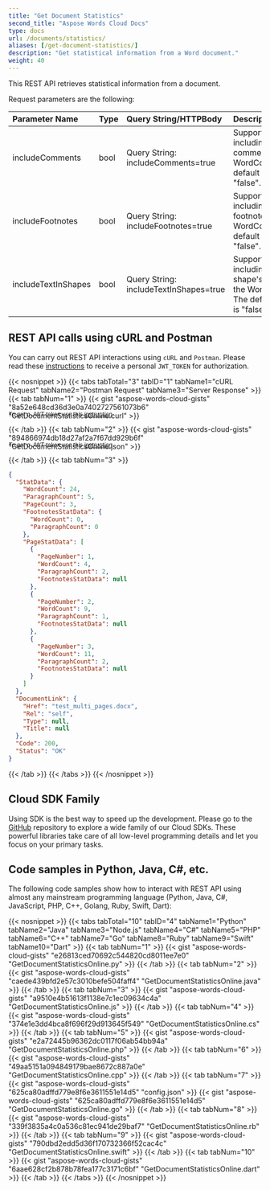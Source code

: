 ```yaml
---
title: "Get Document Statistics"
second_title: "Aspose Words Cloud Docs"
type: docs
url: /documents/statistics/
aliases: [/get-document-statistics/]
description: "Get statistical information from a Word document."
weight: 40
---
```


This REST API retrieves statistical information from a document.

Request parameters are the following:

|Parameter Name|Type|Query String/HTTPBody|Description|
| :- | :- | :- | :- |
|includeComments|bool|Query String: includeComments=true|Support including/excluding comments from the WordCount. The default value is "false".|
|includeFootnotes|bool|Query String: includeFootnotes=true|Support including/excluding footnotes from the WordCount. The default value is "false".|
|includeTextInShapes|bool|Query String: includeTextInShapes=true|Support including/excluding shape's text from the WordCount. The default value is "false".|

## REST API calls using cURL and Postman

You can carry out REST API interactions using `cURL` and `Postman`. Please read these <a href="/words/getting-started/quickstart/">instructions</a> to receive a personal `JWT_TOKEN` for authorization.

{{< nosnippet >}}
{{< tabs tabTotal="3" tabID="1" tabName1="cURL Request" tabName2="Postman Request" tabName3="Server Response" >}}
{{< tab tabNum="1" >}}
{{< gist "aspose-words-cloud-gists" "8a52e648cd36d3e0a7402727561073b6" "GetDocumentStatisticsOnline.curl" >}}

<p style="margin-top:-32px;font-size:80%;font-style:italic">To get a JWT token use this <a href="/words/getting-started/quickstart/">instruction</a></p>

{{< /tab >}}
{{< tab tabNum="2" >}}
{{< gist "aspose-words-cloud-gists" "894866974db18d27af2a7f67dd929b6f" "GetDocumentStatisticsOnline.json" >}}

<p style="margin-top:-32px;font-size:80%;font-style:italic">To get a JWT token use this <a href="/words/getting-started/quickstart/">instruction</a></p>

{{< /tab >}}
{{< tab tabNum="3" >}}
```json
{
  "StatData": {
    "WordCount": 24,
    "ParagraphCount": 5,
    "PageCount": 3,
    "FootnotesStatData": {
      "WordCount": 0,
      "ParagraphCount": 0
    },
    "PageStatData": [
      {
        "PageNumber": 1,
        "WordCount": 4,
        "ParagraphCount": 2,
        "FootnotesStatData": null
      },
      {
        "PageNumber": 2,
        "WordCount": 9,
        "ParagraphCount": 1,
        "FootnotesStatData": null
      },
      {
        "PageNumber": 3,
        "WordCount": 11,
        "ParagraphCount": 2,
        "FootnotesStatData": null
      }
    ]
  },
  "DocumentLink": {
    "Href": "test_multi_pages.docx",
    "Rel": "self",
    "Type": null,
    "Title": null
  },
  "Code": 200,
  "Status": "OK"
}
```
{{< /tab >}}
{{< /tabs >}}
{{< /nosnippet >}}

## Cloud SDK Family

Using SDK is the best way to speed up the development. Please go to the [GitHub](https://github.com/aspose-words-cloud) repository to explore a wide family of our Cloud SDKs. These powerful libraries take care of all low-level programming details and let you focus on your primary tasks.

## Code samples in Python, Java, C#, etc.

The following code samples show how to interact with REST API using almost any mainstream programming language (Python, Java, C#, JavaScript, PHP, C++, Golang, Ruby, Swift, Dart):

{{< nosnippet >}}
{{< tabs tabTotal="10" tabID="4" tabName1="Python" tabName2="Java" tabName3="Node.js" tabName4="C#" tabName5="PHP" tabName6="C++" tabName7="Go" tabName8="Ruby" tabName9="Swift" tabName10="Dart" >}}
{{< tab tabNum="1" >}}
{{< gist "aspose-words-cloud-gists" "e26813ced70692c544820cd8011ee7e0" "GetDocumentStatisticsOnline.py" >}}
{{< /tab >}}
{{< tab tabNum="2" >}}
{{< gist "aspose-words-cloud-gists" "caede439bfd2e57c3010befe504faff4" "GetDocumentStatisticsOnline.java" >}}
{{< /tab >}}
{{< tab tabNum="3" >}}
{{< gist "aspose-words-cloud-gists" "a9510e4b51613f1138e7c1ec09634c4a" "GetDocumentStatisticsOnline.js" >}}
{{< /tab >}}
{{< tab tabNum="4" >}}
{{< gist "aspose-words-cloud-gists" "374e1e3dd4bca8f696f29d913645f549" "GetDocumentStatisticsOnline.cs" >}}
{{< /tab >}}
{{< tab tabNum="5" >}}
{{< gist "aspose-words-cloud-gists" "e2a72445b96362dc0117f06ab54bb94a" "GetDocumentStatisticsOnline.php" >}}
{{< /tab >}}
{{< tab tabNum="6" >}}
{{< gist "aspose-words-cloud-gists" "49aa5151a094849179bae8672c887a0e" "GetDocumentStatisticsOnline.cpp" >}}
{{< /tab >}}
{{< tab tabNum="7" >}}
{{< gist "aspose-words-cloud-gists" "625ca80adffd779e8f6e3611551e14d5" "config.json" >}}
{{< gist "aspose-words-cloud-gists" "625ca80adffd779e8f6e3611551e14d5" "GetDocumentStatisticsOnline.go" >}}
{{< /tab >}}
{{< tab tabNum="8" >}}
{{< gist "aspose-words-cloud-gists" "339f3835a4c0a536c81ec941de29baf7" "GetDocumentStatisticsOnline.rb" >}}
{{< /tab >}}
{{< tab tabNum="9" >}}
{{< gist "aspose-words-cloud-gists" "790dbd2edd5d36f170732366f52cac4c" "GetDocumentStatisticsOnline.swift" >}}
{{< /tab >}}
{{< tab tabNum="10" >}}
{{< gist "aspose-words-cloud-gists" "6aae628cf2b878b78fea177c3171c6bf" "GetDocumentStatisticsOnline.dart" >}}
{{< /tab >}}
{{< /tabs >}}
{{< /nosnippet >}}
